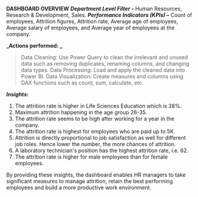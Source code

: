 **DASHBOARD OVERVIEW**
_**Department Level Filter -**_  Human Resources, Research & Development, Sales.
_**Performance Indicators (KPIs) –**_ Count of employees, Attrition figures, Attrition rate, Average age of employees, Average salary of employees, and Average year of employees at the company.

**_Actions performed: _**
> Data Cleaning: Use Power Query to clean the irrelevant and unused data such as removing duplicates, renaming columns, and changing data types.
> Data Processing: Load and apply the cleaned data into Power BI.
> Data Visualization: Create measures and columns using DAX functions such as count, sum, calculate, etc.

**_Insights:_**
1. The attrition rate is higher in Life Sciences Education which is 38%.
2. Maximum attrition happening in the age group 26-35.
3. The attrition rate seems to be high after working for a year in the company.
4. The attrition rate is highest for employees who are paid up to 5K.
5. Attrition is directly proportional to job satisfaction as well for different job roles. Hence lower the number, the more chances of attrition.
6. A laboratory technician's position has the highest attrition rate, i.e. 62.
7. The attrition rate is higher for male employees than for female employees.

By providing these insights, the dashboard enables HR managers to take significant measures to manage attrition, retain the best performing employees and build a more productive work environment.
